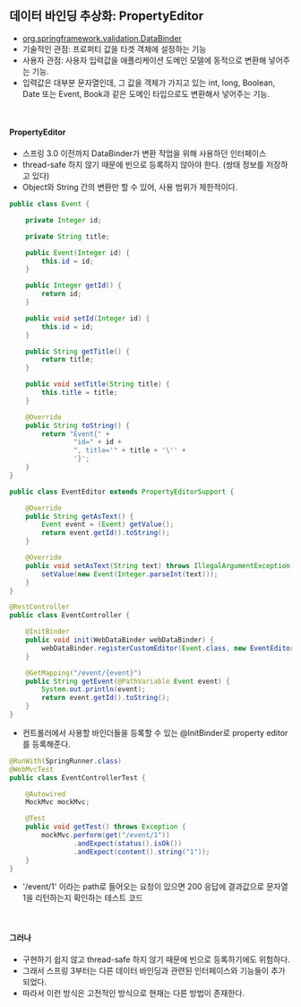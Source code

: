 ## 데이터 바인딩 추상화: PropertyEditor

* [org.springframework.validation.DataBinder](https://docs.spring.io/spring/docs/current/javadoc-api/org/springframework/validation/DataBinder.html)
* 기술적인 관점: 프로퍼티 값을 타겟 객체에 설정하는 기능
* 사용자 관점: 사용자 입력값을 애플리케이션 도메인 모델에 동적으로 변환해 넣어주는 기능.
* 입력값은 대부분 문자열인데, 그 값을 객체가 가지고 있는 int, long, Boolean, Date 또는 Event, Book과 같은 도메인 타입으로도 변환해서 넣어주는 기능.

<br>

#### PropertyEditor

* 스프링 3.0 이전까지 DataBinder가 변환 작업을 위해 사용하던 인터페이스
* thread-safe 하지 않기 때문에 빈으로 등록하지 않아야 한다. (쌍태 정보를 저장하고 있다)
* Object와 String 간의 변환만 할 수 있어, 사용 범위가 제한적이다.

```java
public class Event {

    private Integer id;

    private String title;

    public Event(Integer id) {
        this.id = id;
    }

    public Integer getId() {
        return id;
    }

    public void setId(Integer id) {
        this.id = id;
    }

    public String getTitle() {
        return title;
    }

    public void setTitle(String title) {
        this.title = title;
    }

    @Override
    public String toString() {
        return "Event{" +
                "id=" + id +
                ", title='" + title + '\'' +
                '}';
    }
}
```
```java
public class EventEditor extends PropertyEditorSupport {

    @Override
    public String getAsText() {
        Event event = (Event) getValue();
        return event.getId().toString();
    }

    @Override
    public void setAsText(String text) throws IllegalArgumentException {
        setValue(new Event(Integer.parseInt(text)));
    }
}
```
```java
@RestController
public class EventController {

    @InitBinder
    public void init(WebDataBinder webDataBinder) {
        webDataBinder.registerCustomEditor(Event.class, new EventEditor());
    }

    @GetMapping("/event/{event}")
    public String getEvent(@PathVariable Event event) {
        System.out.println(event);
        return event.getId().toString();
    }
}
```
* 컨트롤러에서 사용할 바인더들을 등록할 수 있는 @InitBinder로 property editor를 등록해준다.

```java
@RunWith(SpringRunner.class)
@WebMvcTest
public class EventControllerTest {

    @Autowired
    MockMvc mockMvc;

    @Test
    public void getTest() throws Exception {
        mockMvc.perform(get("/event/1"))
                .andExpect(status().isOk())
                .andExpect(content().string("1"));
    }
}
```
* '/event/1' 이라는 path로 들어오는 요청이 있으면 200 응답에 결과값으로 문자열 1을 리턴하는지 확인하는 테스트 코드

<br>

#### 그러나

* 구현하기 쉽지 않고 thread-safe 하지 않기 때문에 빈으로 등록하기에도 위험하다.
* 그래서 스프링 3부터는 다른 데이터 바인딩과 관련된 인터페이스와 기능들이 추가되었다.
* 따라서 이런 방식은 고전적인 방식으로 현재는 다른 방법이 존재한다.
